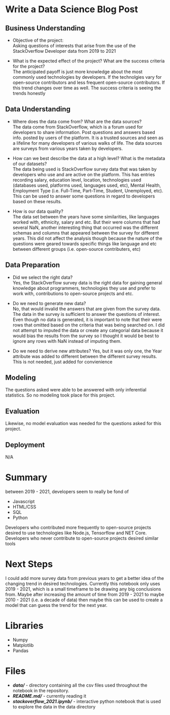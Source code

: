 # Write a Data Science Blog Post

## Business Understanding
* Objective of the project: <br> 
Asking questions of interests that arise from the use of the StackOverflow Developer data from 2019 to 2021

* What is the expected effect of the project? What are the success criteria for the project?<br>
The anticipated payoff is just more knowledge about the most commonly used technologies by developers. If the technolgies vary for open-source contributors and less frequent open-source contributors. If this trend changes over time as well. The success criteria is seeing the trends honestly 

## Data Understanding
* Where does the data come from? What are the data sources?<br>
  The data come from StackOverflow, which is a forum used for developers to share information. Post questions and answers based info. posted by users of the platform. It is a trusted sources and seen as a lifeline for many developers of various walks of life. The data sources are surveys from various years taken by developers.
  
* How can we best describe the data at a high level? What is the metadata of our datasets?<br>
 The data being used is StackOverflow survey data that was taken by developers who use and are active on the platform. This has entries recording salary, education level, location, technologies used (databases used, platforms used, languages used, etc), Mental Health, Employment Type (i.e. Full-Time, Part-Time, Student, Unemployed, etc). This can be used to answer some questions in regard to developers based on these results.
 
* How is our data quality?<br>
  The data set between the years have some similarities, like languages worked with, ethnicity, salary and etc. But their were columns that had several NaN, another interesting thing that occurred was the different schemas and columns that appeared between the survey for different years. This did not affect the analysis though because the nature of the questions were geared towards specific things like language and etc between different groups (i.e. open-source contributers, etc)

## Data Preparation
* Did we select the right data?<br>
  Yes, the StackOverflow survey data is the right data for gaining general knowledge about programmers, technologies they use and prefer to work with, contributions to open-source projects and etc.
  
* Do we need to generate new data?<br>
  No, that would invalid the answers that are given from the survey data. The data in the survey is sufficient to answer the questions of interest. Even though no data is generated, it is important to note that their were rows that omitted based on the criteria that was being searched on. I did not attempt to imputed the data or create any categorial data because it would bias the results from the survey so I thought it would be best to ignore any rows with NaN instead of imputing them. 
  
* Do we need to derive new attributes?
  Yes, but it was only one, the Year attribute was added to different between the different survey results. This is not needed, just added for convienience

## Modeling
 The questions asked were able to be answered with only inferential statistics. So no modeling took place for this project. 

## Evaluation
Likewise, no model evaluation was needed for the questions asked for this project.

## Deployment
N/A

# Summary
  between 2019 - 2021, developers seem to really be fond of 
  * Javascript
  * HTML/CSS
  * SQL
  * Python
  
  Developers who contributed more frequently to open-source projects desired to use
  technologies like Node.js, Tensorflow and NET Core. Developers who never contribute to open-source projects desired similar tools
  
  # Next Steps 
  I could add more survey data from previous years to get a better idea of the changing trend in desired technologies. Currently this notebook only uses 2019 - 2021, which is a small timeframe to be drawing any big conclusions from. Maybe after increasing the amount of time from 2019 - 2021 to maybe 2010 - 2021 (i.e. a decade of data) then maybe this can be used to create a model that can guess the trend for the next year.

# Libraries 
* Numpy
* Matplotlib
* Pandas

# Files
* <b><em>data/</b></em> - directory containing all the csv files used throughout the notebook in the repository.
* <b><em>README.md/</b></em> - currently reading it 
* <b><em>stackoverflow_2021.ipynb/</b></em> - interactive python notebook that is used to explore the data in the data directory
